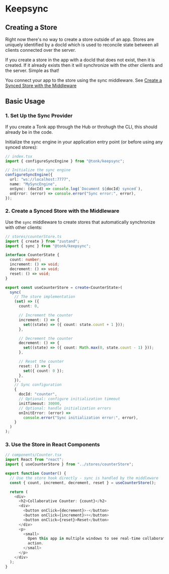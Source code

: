 # Keepsync

## Creating a Store

Right now there's no way to create a store outside of an app. Stores are uniquely identified by a docId which is used to reconcile state between all clients connected over the server.

If you create a store in the app with a docId that does not exist, then it is created. If it already exists then it will synchronize with the other clients and the server. Simple as that!

You connect your app to the store using the sync middleware. See [Create a Synced Store with the Middleware](###create-a-synced-store-with-the-middleware)

## Basic Usage

### 1. Set Up the Sync Provider

If you create a Tonk app through the Hub or throhugh the CLI, this should already be in the code.

Initialize the sync engine in your application entry point (or before using any synced stores):

```typescript
// index.tsx
import { configureSyncEngine } from "@tonk/keepsync";

// Initialize the sync engine
configureSyncEngine({
  url: "ws://localhost:7777",
  name: "MySyncEngine",
  onSync: (docId) => console.log(`Document ${docId} synced`),
  onError: (error) => console.error("Sync error:", error),
});
```

### 2. Create a Synced Store with the Middleware

Use the `sync` middleware to create stores that automatically synchronize with other clients:

```typescript
// stores/counterStore.ts
import { create } from "zustand";
import { sync } from "@tonk/keepsync";

interface CounterState {
  count: number;
  increment: () => void;
  decrement: () => void;
  reset: () => void;
}

export const useCounterStore = create<CounterState>(
  sync(
    // The store implementation
    (set) => ({
      count: 0,

      // Increment the counter
      increment: () => {
        set((state) => ({ count: state.count + 1 }));
      },

      // Decrement the counter
      decrement: () => {
        set((state) => ({ count: Math.max(0, state.count - 1) }));
      },

      // Reset the counter
      reset: () => {
        set({ count: 0 });
      },
    }),
    // Sync configuration
    {
      docId: "counter",
      // Optional: configure initialization timeout
      initTimeout: 30000,
      // Optional: handle initialization errors
      onInitError: (error) =>
        console.error("Sync initialization error:", error),
    }
  )
);
```

### 3. Use the Store in React Components

```typescript
// components/Counter.tsx
import React from "react";
import { useCounterStore } from "../stores/counterStore";

export function Counter() {
  // Use the store hook directly - sync is handled by the middleware
  const { count, increment, decrement, reset } = useCounterStore();

  return (
    <div>
      <h2>Collaborative Counter: {count}</h2>
      <div>
        <button onClick={decrement}>-</button>
        <button onClick={increment}>+</button>
        <button onClick={reset}>Reset</button>
      </div>
      <p>
        <small>
          Open this app in multiple windows to see real-time collaboration in
          action.
        </small>
      </p>
    </div>
  );
}
```
